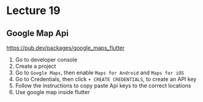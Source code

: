 # Lecture 19

## Google Map Api
https://pub.dev/packages/google_maps_flutter

1. Go to developer console
2. Create a project
3. Go to `Google Maps`, then enable `Maps for Android` and `Maps for iOS`
4. Go to Credentials, then click `+ CREATE CREDENTIALS`, to create an API key
5. Follow the instructions to copy paste Api keys to the correct locations
6. Use google map inside flutter
